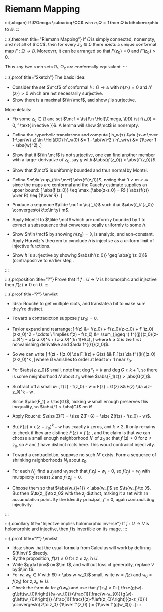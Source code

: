 # Riemann Mapping

:::{.slogan}
If $\Omega \subseteq \CC$ with $\pi_1 \Omega = 1$ then $\Omega$ is biholomorphic to $\DD$.
:::

:::{.theorem title="Riemann Mapping"}
If $\Omega$ is simply connected, nonempty, and not all of $\CC$, then for every $z_{0}\in \Omega$ there exists a unique conformal map $F:\Omega \to \DD$.
Moreover, it can be arranged so that $F(z_{0}) = 0$ and $F'(z_{0}) > 0$.

Thus any two such sets $\Omega_{1}, \Omega_{2}$ are conformally equivalent.
:::

:::{.proof title="Sketch"}
The basic idea:

- Consider the set $\mcf$ of conformal $h: \Omega\to \DD$ with $h(z_0) = 0$ and $h'(z_0) > 0$ which are not necessarily surjective.
- Show there is a maximal $f\in \mcf$, and show $f$ is surjective.

More details:

- Fix some $z_0\in \Omega$ and set $\mcf = \ts{f\in \Hol(\Omega, \DD) \st f(z_0) = 0, f \text{ injective }}$.
  A lemma will show $\mcf$ is nonempty.

- Define the hyperbolic translations and compute
\[
h_w(z) &\da {z-w \over 1-\bar{w} z} \in \Hol(\DD)
h'_w(0) &= 1 - \ab{w}^2 \\
h'_w(w) &= {1\over 1 - \abs{w}^2}
.\]

- Show that if $f\in \mcf$ is not surjective, one can find another member with a larger derivative of $z_0$, say $g$ with $\abs{g'(z_0)} > \abs{f'(z_0)}$.

- Show that $\mcf$ is uniformly bounded and thus normal by Montel.
- Define $m\da \sup_{f\in \mcf} \abs{f'(z_0)}$, noting that $0<m<\infty$ since the maps are conformal and the Cauchy estimate supplies an upper bound:
\[
\abs{f'(z_0)} \leq \max_{\abs{z-z_0} = R} { \abs{f(z)} \over R} \leq {1\over R}
.\]

- Produce a sequence $\tilde \mcf = \ts{f_k}$ such that $\abs{f_k'(z_0)} \convergesto{k\to\infty} m$.
- Apply Montel to $\tilde \mcf$ which are uniformly bounded by 1 to extract a subsequence that converges locally uniformly to some $h$.
- Show $h\in \mcf$ by showing $h(z_0) = 0$, is analytic, and non-constant.
  Apply Hurwitz's theorem to conclude $h$ is injective as a uniform limit of injective functions.
- Show $h$ is surjective by showing $\abs{h'(z_0)} \geq \abs{g'(z_0)}$ (contrapositive to earlier step).


:::

:::{.proposition title="?"}
Prove that if $f:U\to V$ is holomorphic and injective then $f'(z)\neq 0$ on $U$.
:::

:::{.proof title="?"}
\envlist

- Idea: Rouché to get multiple roots, and translate a bit to make sure they're distinct.
- Toward a contradiction suppose $f'(z_0)=0$.
- Taylor expand and rearrange:
\[
f(z) 
&= f(z_0) + f'(z_0)(z-z_0) + f''(z_0)(z-z_0)^2 + \cdots \\
\implies f(z) - f(z_0) 
&= \sum_{j\geq 1} f^{(j)}(z_0)(z-z_0)^j = a(z-z_0)^k + (z-z_0)^{k+1}H(z)
,\]
where $k\geq 2$ is the first nonvanishing derivative and $a\da f^{(k)}(z_0)$.

- So we can write
\[
f(z) - f(z_0) \da F_1(z) + G(z) && F_1(z) \da f^{(k)}(z_0)(z-z_0)^k
,\]
where $G$ vanishes to order at least $k+1$ near $z_0$.

- For $\abs{z-z_0}$ small, note that $\deg F_1 = k$ and $\deg G \geq k+1$, so there is some neighborhood $N$ about $z_0$ where $\abs{F_1(z)} > \abs{G(z)}$.

- Subtract off a small $w$:
\[
f(z) - f(z_0) - w = F(z) + G(z) && F(z) \da a(z-z_0)^k - w
.\]

  Since $\abs{F_1} > \abs{G}$, picking $w$ small enough preserves this inequality, so $\abs{F} > \abs{G}$ on $N$.

- Apply Rouché: $\size Z(F) = \size Z(F+G) = \size Z(f(z) - f(z_0) - w)$.

- But $F(z) = a(z-z_0)^k - w$ has exactly $k$ zeros, and $k\geq 2$.
  It only remains to check if they are distinct: 
  $F'(z) = f'(z)$, and the claim is that we can choose a small enough neighborhood $N'$ of $z_0$ so that $f'(z)\neq 0$ for $z\neq z_0$, so $F$ and $f$ have distinct roots here.
  This would contradict injectivity.

- Toward a contradiction, suppose no such $N'$ exists.
  Form a sequence of shrinking neighborhoods $N_j$ about $z_0$.

- For each $N_j$, find a $z_j$ and $w_j$ such that $f(z_j) - w_j = 0$, so $f(z_j) = w_j$ with multiplicity at least 2 and $f'(z_j) = 0$.

- Choose them so that $\abs{w_{j+1}} < \abs{w_j}$ so $\ts{w_j}\to 0$.
  But then $\ts{z_j}\to z_0$ with the $z_j$ distinct, making it a set with an accumulation point.
  By the identity principal, $f' \equiv 0$, again contradicting injectivity.

:::

:::{.corollary title="Injective implies holomorphic inverse"}
If $f:U\to V$ is holomorphic and injective, then $f$ is invertible on its image.
:::

:::{.proof title="?"}
\envlist

- Idea: show that the usual formula from Calculus will work by defining $(f\inv)'$ directly.
- By the proposition, $f'(z) \neq 0$ for $z\neq z_0$ in $U$.
- Write $g\da f\inv$ on $\im f$, and without loss of generality, replace $V$ by $\im f$.
- For $w, w_0\in V$ with $0 < \abs{w-w_0}$ small, write $w = f(z)$ and $w_0 = f(z_0)$ for $z, z_o\in U$.
- Check the formula for $g'(w_0)$ and use that $f'(z_0)\neq 0$:
\[
\frac{g(w)-g\left(w_{0}\right)}{w-w_{0}}=\frac{1}{\frac{w-w_{0}}{g(w)-g\left(w_{0}\right)}}=\frac{1}{\frac{f(z)-f\left(z_{0}\right)}{z-z_{0}}}
\convergesto{z\to z_0} 
{1\over f'(z_0) } =
{1\over f'(g(w_0))}
.\]
:::

